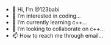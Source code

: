 - 👋 Hi, I’m @123babi
- 👀 I’m interested in coding...
- 🌱 I’m currently learning c++...
- 💞️ I’m looking to collaborate on c++...
- 📫 How to reach me through email...

<!---
123babi/123babi is a ✨ special ✨ repository because its `README.md` (this file) appears on your GitHub profile.
You can click the Preview link to take a look at your changes.
--->
